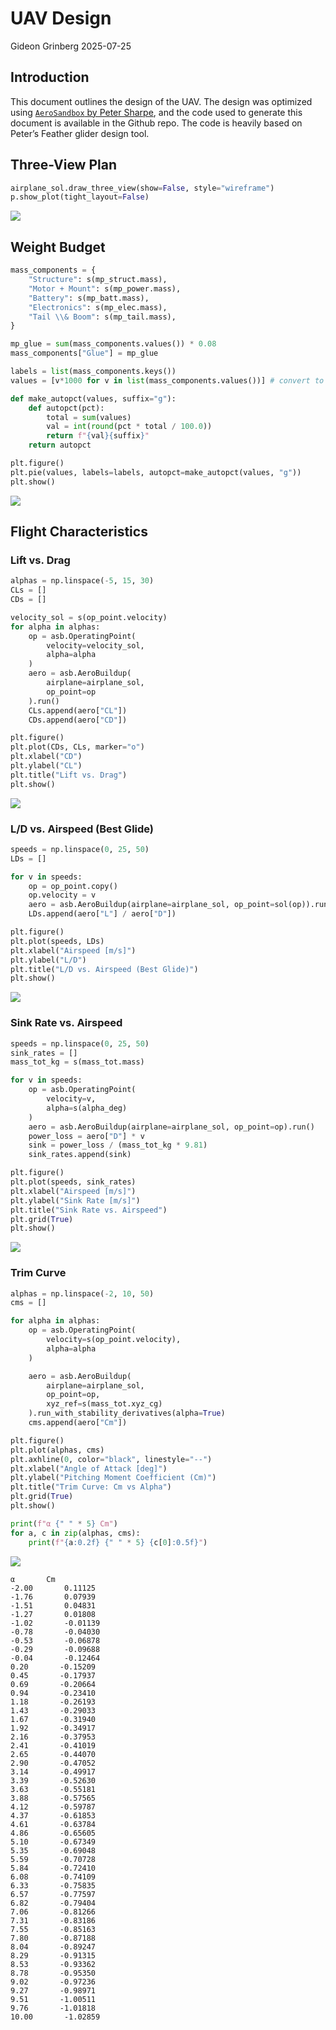 # UAV Design
Gideon Grinberg
2025-07-25

## Introduction

This document outlines the design of the UAV. The design was optimized
using [`AeroSandbox` by Peter
Sharpe](https://github.com/peterdsharpe/AeroSandbox), and the code used
to generate this document is available in the Github repo. The code is
heavily based on Peter’s Feather glider design tool.

## Three-View Plan

``` python
airplane_sol.draw_three_view(show=False, style="wireframe")
p.show_plot(tight_layout=False)
```

![](design_files/figure-commonmark/cell-3-output-1.png)

## Weight Budget

``` python
mass_components = {
    "Structure": s(mp_struct.mass),
    "Motor + Mount": s(mp_power.mass),
    "Battery": s(mp_batt.mass),
    "Electronics": s(mp_elec.mass),
    "Tail \\& Boom": s(mp_tail.mass),
}

mp_glue = sum(mass_components.values()) * 0.08
mass_components["Glue"] = mp_glue

labels = list(mass_components.keys())
values = [v*1000 for v in list(mass_components.values())] # convert to g

def make_autopct(values, suffix="g"):
    def autopct(pct):
        total = sum(values)
        val = int(round(pct * total / 100.0))
        return f"{val}{suffix}"
    return autopct

plt.figure()
plt.pie(values, labels=labels, autopct=make_autopct(values, "g"))
plt.show()
```

![](design_files/figure-commonmark/cell-4-output-1.png)

## Flight Characteristics

### Lift vs. Drag

``` python
alphas = np.linspace(-5, 15, 30)
CLs = []
CDs = []

velocity_sol = s(op_point.velocity)
for alpha in alphas:
    op = asb.OperatingPoint(
        velocity=velocity_sol,
        alpha=alpha
    )
    aero = asb.AeroBuildup(
        airplane=airplane_sol,
        op_point=op
    ).run()
    CLs.append(aero["CL"])
    CDs.append(aero["CD"])

plt.figure()
plt.plot(CDs, CLs, marker="o")
plt.xlabel("CD")
plt.ylabel("CL")
plt.title("Lift vs. Drag")
plt.show()
```

![](design_files/figure-commonmark/cell-5-output-1.png)

### L/D vs. Airspeed (Best Glide)

``` python
speeds = np.linspace(0, 25, 50)
LDs = []

for v in speeds:
    op = op_point.copy()
    op.velocity = v
    aero = asb.AeroBuildup(airplane=airplane_sol, op_point=sol(op)).run()
    LDs.append(aero["L"] / aero["D"])

plt.figure()
plt.plot(speeds, LDs)
plt.xlabel("Airspeed [m/s]")
plt.ylabel("L/D")
plt.title("L/D vs. Airspeed (Best Glide)")
plt.show()
```

![](design_files/figure-commonmark/cell-6-output-1.png)

### Sink Rate vs. Airspeed

``` python
speeds = np.linspace(0, 25, 50)
sink_rates = []
mass_tot_kg = s(mass_tot.mass)

for v in speeds:
    op = asb.OperatingPoint(
        velocity=v,
        alpha=s(alpha_deg)
    )
    aero = asb.AeroBuildup(airplane=airplane_sol, op_point=op).run()
    power_loss = aero["D"] * v
    sink = power_loss / (mass_tot_kg * 9.81)
    sink_rates.append(sink)

plt.figure()
plt.plot(speeds, sink_rates)
plt.xlabel("Airspeed [m/s]")
plt.ylabel("Sink Rate [m/s]")
plt.title("Sink Rate vs. Airspeed")
plt.grid(True)
plt.show()
```

![](design_files/figure-commonmark/cell-7-output-1.png)

### Trim Curve

``` python
alphas = np.linspace(-2, 10, 50)
cms = []

for alpha in alphas:
    op = asb.OperatingPoint(
        velocity=s(op_point.velocity),
        alpha=alpha
    )

    aero = asb.AeroBuildup(
        airplane=airplane_sol,
        op_point=op,
        xyz_ref=s(mass_tot.xyz_cg)
    ).run_with_stability_derivatives(alpha=True)
    cms.append(aero["Cm"])

plt.figure()
plt.plot(alphas, cms)
plt.axhline(0, color="black", linestyle="--")
plt.xlabel("Angle of Attack [deg]")
plt.ylabel("Pitching Moment Coefficient (Cm)")
plt.title("Trim Curve: Cm vs Alpha")
plt.grid(True)
plt.show()

print(f"α {" " * 5} Cm")
for a, c in zip(alphas, cms):
    print(f"{a:0.2f} {" " * 5} {c[0]:0.5f}")
```

![](design_files/figure-commonmark/cell-8-output-1.png)

    α       Cm
    -2.00       0.11125
    -1.76       0.07939
    -1.51       0.04831
    -1.27       0.01808
    -1.02       -0.01139
    -0.78       -0.04030
    -0.53       -0.06878
    -0.29       -0.09688
    -0.04       -0.12464
    0.20       -0.15209
    0.45       -0.17937
    0.69       -0.20664
    0.94       -0.23410
    1.18       -0.26193
    1.43       -0.29033
    1.67       -0.31940
    1.92       -0.34917
    2.16       -0.37953
    2.41       -0.41019
    2.65       -0.44070
    2.90       -0.47052
    3.14       -0.49917
    3.39       -0.52630
    3.63       -0.55181
    3.88       -0.57565
    4.12       -0.59787
    4.37       -0.61853
    4.61       -0.63784
    4.86       -0.65605
    5.10       -0.67349
    5.35       -0.69048
    5.59       -0.70728
    5.84       -0.72410
    6.08       -0.74109
    6.33       -0.75835
    6.57       -0.77597
    6.82       -0.79404
    7.06       -0.81266
    7.31       -0.83186
    7.55       -0.85163
    7.80       -0.87188
    8.04       -0.89247
    8.29       -0.91315
    8.53       -0.93362
    8.78       -0.95350
    9.02       -0.97236
    9.27       -0.98971
    9.51       -1.00511
    9.76       -1.01818
    10.00       -1.02859
